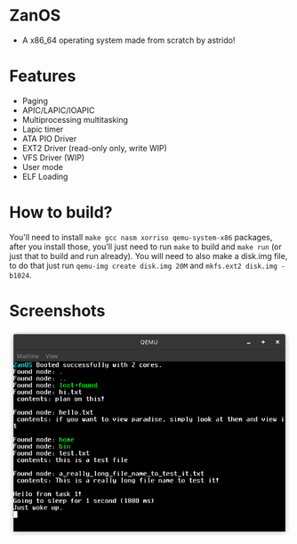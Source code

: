 # ZanOS
- A x86_64 operating system made from scratch by astrido!

# Features
- Paging
- APIC/LAPIC/IOAPIC
- Multiprocessing multitasking
- Lapic timer
- ATA PIO Driver
- EXT2 Driver (read-only only, write WIP)
- VFS Driver (WIP)
- User mode
- ELF Loading

# How to build?
You'll need to install `make gcc nasm xorriso qemu-system-x86` packages, after you install those, you'll just need to run `make` to build and `make run` (or just that to build and run already).
You will need to also make a disk.img file, to do that just run `qemu-img create disk.img 20M` and `mkfs.ext2 disk.img -b1024`.

# Screenshots
![ext2_vfs](https://github.com/asterd-og/ZanOS/blob/main/images/ext2_vfs.png?raw=true)